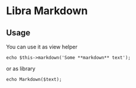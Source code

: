 Libra Markdown
=======================

Usage
------------
You can use it as view helper
~~~
echo $this->markdown('Some **markdown** text');
~~~
or as library
~~~
echo Markdown($text);
~~~